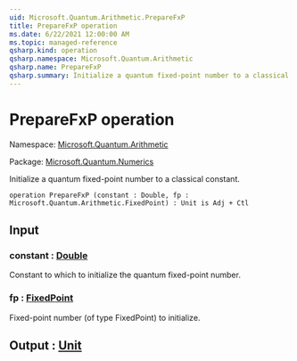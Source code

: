 ```yaml
---
uid: Microsoft.Quantum.Arithmetic.PrepareFxP
title: PrepareFxP operation
ms.date: 6/22/2021 12:00:00 AM
ms.topic: managed-reference
qsharp.kind: operation
qsharp.namespace: Microsoft.Quantum.Arithmetic
qsharp.name: PrepareFxP
qsharp.summary: Initialize a quantum fixed-point number to a classical constant.
---
```


# PrepareFxP operation

Namespace: [Microsoft.Quantum.Arithmetic](xref:Microsoft.Quantum.Arithmetic)

Package: [Microsoft.Quantum.Numerics](https://nuget.org/packages/Microsoft.Quantum.Numerics)


Initialize a quantum fixed-point number to a classical constant.

```qsharp
operation PrepareFxP (constant : Double, fp : Microsoft.Quantum.Arithmetic.FixedPoint) : Unit is Adj + Ctl
```


## Input

### constant : [Double](xref:microsoft.quantum.qsharp.valueliterals#double-literals)

Constant to which to initialize the quantum fixed-point number.


### fp : [FixedPoint](xref:Microsoft.Quantum.Arithmetic.FixedPoint)

Fixed-point number (of type FixedPoint) to initialize.



## Output : [Unit](xref:microsoft.quantum.qsharp.valueliterals#unit-literal)

